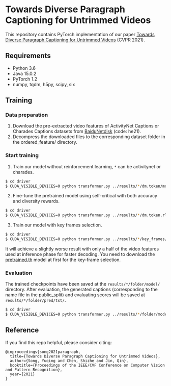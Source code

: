 # Towards Diverse Paragraph Captioning for Untrimmed Videos
This repository contains PyTorch implementation of our paper [Towards Diverse Paragraph Captioning for Untrimmed Videos]() (CVPR 2021).

## Requirements
- Python 3.6
- Java 15.0.2
- PyTorch 1.2
- numpy, tqdm, h5py, scipy, six

## Training

### Data preparation
1. Download the pre-extracted video features of ActivityNet Captions or Charades Captions datasets from [BaiduNetdisk](https://pan.baidu.com/s/1NdlziFgGgSM__hOQi5mNKQ) (code: he21).
2. Decompress the downloaded files to the corresponding dataset folder in the ordered_feature/ directory.

### Start training
1. Train our model without reinforcement learning, ```*``` can be activitynet or charades.
```bash
$ cd driver
$ CUDA_VISIBLE_DEVICES=0 python transformer.py ../results/*/dm.token/model.json ../results/*/dm.token/path.json --is_train
```
2. Fine-tune the pretrained model using self-critical with both accuracy and diversity rewards.
```bash
$ cd driver
$ CUDA_VISIBLE_DEVICES=0 python transformer.py ../results/*/dm.token.rl/model.json ../results/*/dm.token.rl/path.json --is_train --resume_file ../results/*/dm.token/model/epoch.*.th
```
3. Train our model with key frames selection.
```bash
$ cd driver
$ CUDA_VISIBLE_DEVICES=0 python transformer.py ../results/*/key_frames/model.json ../results/*/key_frames/path.json --is_train --resume_file ../results/*/key_frames/pretrained.th
```
It will achieve a slightly worse result with only a half of the video features used at inference phase for faster decoding. You need to download the [pretrained.th]() model at first for the key-frame selection.

### Evaluation
The trained checkpoints have been saved at the ```results/*/folder/model/``` directory. After evaluation, the generated captions (corresponding to the name file in the public_split) and evaluating scores will be saved at ```results/*/folder/pred/tst/```.
```bash
$ cd driver
$ CUDA_VISIBLE_DEVICES=0 python transformer.py ../results/*/folder/model.json ../results/*/folder/path.json --eval_set tst --resume_file ../results/*/folder/model/epoch.*.th
```

## Reference
If you find this repo helpful, please consider citing:
```
@inproceedings{song2021paragraph,
  title={Towards Diverse Paragraph Captioning for Untrimmed Videos},
  author={Song, Yuqing and Chen, Shizhe and Jin, Qin},
  booktitle={Proceedings of the IEEE/CVF Conference on Computer Vision and Pattern Recognition},
  year={2021}
}
```







